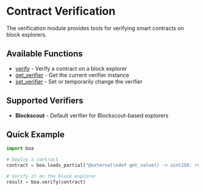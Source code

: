 # Contract Verification

The verification module provides tools for verifying smart contracts on block explorers.

## Available Functions

- [verify](verify.md) - Verify a contract on a block explorer
- [get_verifier](get_verifier.md) - Get the current verifier instance
- [set_verifier](set_verifier.md) - Set or temporarily change the verifier

## Supported Verifiers

- **Blockscout** - Default verifier for Blockscout-based explorers

## Quick Example

```python
import boa

# Deploy a contract
contract = boa.loads_partial("@external\ndef get_value() -> uint256: return 42").deploy()

# Verify it on the block explorer
result = boa.verify(contract)
```
